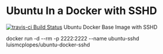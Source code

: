 # Ubuntu In a Docker with SSHD
[![travis-ci Build Status](https://travis-ci.com/Luismcplopes/ubuntu-docker-sshd.svg?logo=travis)](https://travis-ci.com/Luismcplopes/ubuntu-docker-sshd?logo=travis)
Ubuntu Docker Base Image with SSHD

docker run -d --rm  -p 2222:2222 --name ubuntu-sshd luismcplopes/ubuntu-docker-sshd
